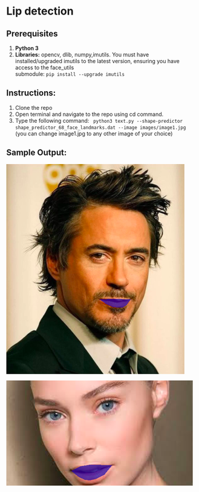 # Lip detection

## Prerequisites

1. **Python 3**
2. **Libraries:** opencv, dlib, numpy,imutils.
   You must have installed/upgraded imutils to the latest version, ensuring you have access to the face_utils  
   submodule:  `pip install --upgrade imutils`
   
   
## Instructions:
1. Clone the repo
2. Open terminal and navigate to the repo using cd command.
3. Type the following command: ` python3 text.py --shape-predictor shape_predictor_68_face_landmarks.dat --image images/image1.jpg`
(you can change image1.jpg to any other image of your choice)

## Sample Output:


![Tony Stark](/sample_output1.png)


![Robo](/sample_output2.png)
